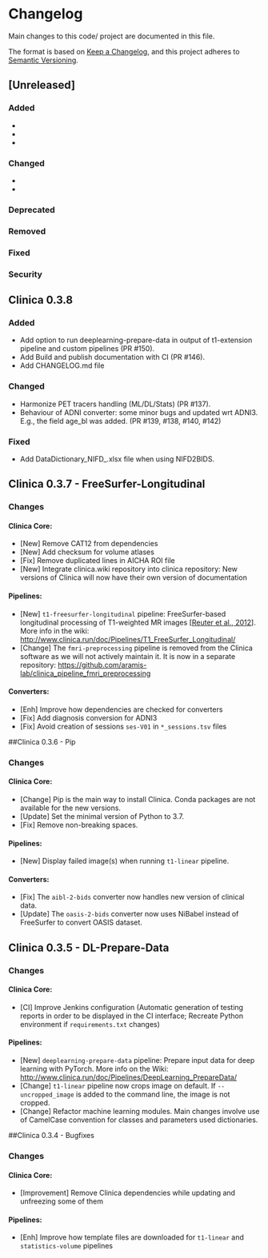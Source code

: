 # Changelog

Main changes to this code/ project are documented in this file.

The format is based on [Keep a Changelog](https://keepachangelog.com/en/1.0.0/),
and this project adheres to [Semantic Versioning](https://semver.org/spec/v2.0.0.html).

## [Unreleased]

### Added

-
-
-

### Changed

-
-

### Deprecated

### Removed

### Fixed

### Security

## Clinica 0.3.8

### Added

- Add option to run deeplearning-prepare-data in output of t1-extension pipeline
  and custom pipelines (PR #150).
- Add Build and publish documentation with CI (PR #146).
- Add CHANGELOG.md file

### Changed

- Harmonize PET tracers handling (ML/DL/Stats) (PR #137).
- Behaviour of ADNI converter: some minor bugs and updated wrt ADNI3. E.g., the
  field age_bl was added. (PR #139, #138, #140, #142)

### Fixed

- Add DataDictionary_NIFD_.xlsx file when using NIFD2BIDS.


## Clinica 0.3.7 - FreeSurfer-Longitudinal

### Changes

#### Clinica Core:

- [New] Remove CAT12 from dependencies
- [New] Add checksum for volume atlases
- [Fix] Remove duplicated lines in AICHA ROI file
- [New] Integrate clinica.wiki repository into clinica repository: New versions
  of Clinica will now have their own version of documentation

#### Pipelines:

- [New] `t1-freesurfer-longitudinal` pipeline: FreeSurfer-based longitudinal
  processing of T1-weighted MR images [[Reuter et al.,
  2012](http://dx.doi.org/10.1016/j.neuroimage.2012.02.084)]. More info in the
  wiki: http://www.clinica.run/doc/Pipelines/T1_FreeSurfer_Longitudinal/
- [Change] The `fmri-preprocessing` pipeline is removed from the Clinica
  software as we will not actively maintain it. It is now in a separate
  repository: https://github.com/aramis-lab/clinica_pipeline_fmri_preprocessing

#### Converters:

- [Enh] Improve how dependencies are checked for converters
- [Fix] Add diagnosis conversion for ADNI3
- [Fix] Avoid creation of sessions `ses-V01` in `*_sessions.tsv` files


##Clinica 0.3.6 - Pip

### Changes

#### Clinica Core:

- [Change] Pip is the main way to install Clinica. Conda packages are not
  available for the new versions.
- [Update] Set the minimal version of Python to 3.7.
- [Fix] Remove non-breaking spaces.

#### Pipelines:

- [New] Display failed image(s) when running `t1-linear` pipeline.

#### Converters:

- [Fix] The `aibl-2-bids` converter now handles new version of clinical data.
- [Update] The `oasis-2-bids` converter now uses NiBabel instead of FreeSurfer
  to convert OASIS dataset.


## Clinica 0.3.5 - DL-Prepare-Data

### Changes

#### Clinica Core:

- [CI] Improve Jenkins configuration (Automatic generation of testing reports
  in order to be displayed in the CI interface; Recreate Python environment if
  `requirements.txt` changes)

#### Pipelines:

- [New] `deeplearning-prepare-data` pipeline: Prepare input data for deep
  learning with PyTorch. More info on the Wiki:
  http://www.clinica.run/doc/Pipelines/DeepLearning_PrepareData/
- [Change] `t1-linear` pipeline now crops image on default. If
  `--uncropped_image` is added to the command line, the image is not cropped.
- [Change] Refactor machine learning modules. Main changes involve use of
  CamelCase convention for classes and parameters used dictionaries.


##Clinica 0.3.4 - Bugfixes

### Changes

#### Clinica Core:

- [Improvement] Remove Clinica dependencies while updating and unfreezing some
  of them

#### Pipelines:

- [Enh] Improve how template files are downloaded for `t1-linear` and
  `statistics-volume` pipelines

